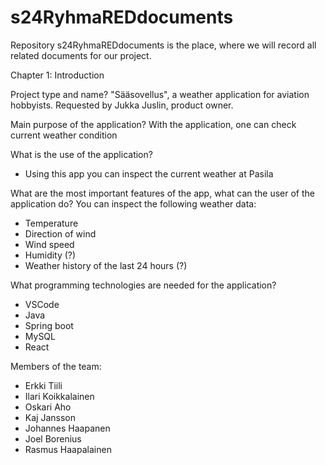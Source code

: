 # s24RyhmaREDdocuments

Repository s24RyhmaREDdocuments is the place, where we will record all related documents for our project.



Chapter 1: Introduction



Project type and name?
"Sääsovellus", a weather application for aviation hobbyists. Requested by Jukka Juslin, product owner.



Main purpose of the application?
With the application, one can check current weather condition



What is the use of the application?
- Using this app you can inspect the current weather at Pasila



What are the most important features of the app, what can the user of the application do?
You can inspect the following weather data:
- Temperature
- Direction of wind
- Wind speed
- Humidity (?)
- Weather history of the last 24 hours (?)



What programming technologies are needed for the application?
- VSCode
- Java
- Spring boot
- MySQL
- React



Members of the team:
- Erkki Tiili
- Ilari Koikkalainen
- Oskari Aho
- Kaj Jansson
- Johannes Haapanen
- Joel Borenius
- Rasmus Haapalainen
